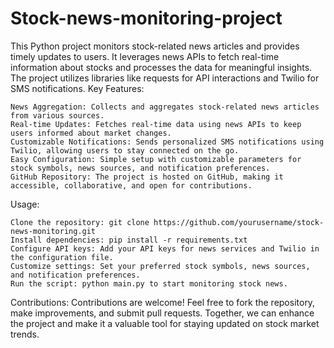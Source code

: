 # Stock-news-monitoring-project
This Python project monitors stock-related news articles and provides timely updates to users. It leverages news APIs to fetch real-time information about stocks and processes the data for meaningful insights. The project utilizes libraries like requests for API interactions and Twilio for SMS notifications.
Key Features:

    News Aggregation: Collects and aggregates stock-related news articles from various sources.
    Real-time Updates: Fetches real-time data using news APIs to keep users informed about market changes.
    Customizable Notifications: Sends personalized SMS notifications using Twilio, allowing users to stay connected on the go.
    Easy Configuration: Simple setup with customizable parameters for stock symbols, news sources, and notification preferences.
    GitHub Repository: The project is hosted on GitHub, making it accessible, collaborative, and open for contributions.

Usage:

    Clone the repository: git clone https://github.com/yourusername/stock-news-monitoring.git
    Install dependencies: pip install -r requirements.txt
    Configure API keys: Add your API keys for news services and Twilio in the configuration file.
    Customize settings: Set your preferred stock symbols, news sources, and notification preferences.
    Run the script: python main.py to start monitoring stock news.

Contributions:
Contributions are welcome! Feel free to fork the repository, make improvements, and submit pull requests. Together, we can enhance the project and make it a valuable tool for staying updated on stock market trends.
